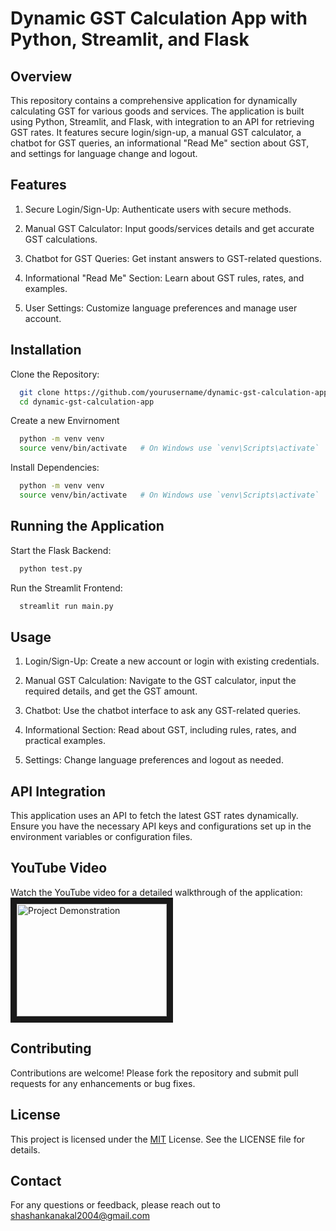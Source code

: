 
# Dynamic GST Calculation App with Python, Streamlit, and Flask




## Overview

This repository contains a comprehensive application for dynamically calculating GST for various goods and services. The application is built using Python, Streamlit, and Flask, with integration to an API for retrieving GST rates. It features secure login/sign-up, a manual GST calculator, a chatbot for GST queries, an informational "Read Me" section about GST, and settings for language change and logout.


## Features
1. Secure Login/Sign-Up: Authenticate users with secure methods.

2. Manual GST Calculator: Input goods/services details and get    accurate GST calculations.

3. Chatbot for GST Queries: Get instant answers to GST-related questions.

4. Informational "Read Me" Section: Learn about GST rules, rates, and examples.

5. User Settings: Customize language preferences and manage user account.

## Installation

Clone the Repository:
```bash
  git clone https://github.com/yourusername/dynamic-gst-calculation-app.git
  cd dynamic-gst-calculation-app

```


Create a new Envirnoment

```bash
  python -m venv venv
  source venv/bin/activate   # On Windows use `venv\Scripts\activate`
```

Install Dependencies:
```bash
  python -m venv venv
  source venv/bin/activate   # On Windows use `venv\Scripts\activate`
```


    
## Running the Application

Start the Flask Backend:
```bash
  python test.py
```
 Run the Streamlit Frontend:
```bash
  streamlit run main.py
```

## Usage

1. Login/Sign-Up: Create a new account or login with existing credentials.

2. Manual GST Calculation: Navigate to the GST calculator, input the required details, and get the GST amount.
3. Chatbot: Use the chatbot interface to ask any GST-related queries.
4. Informational Section: Read about GST, including rules, rates, and practical examples.
5. Settings: Change language preferences and logout as needed.


## API Integration
This application uses an API to fetch the latest GST rates dynamically. Ensure you have the necessary API keys and configurations set up in the environment variables or configuration files.
## YouTube Video
Watch the YouTube video for a detailed walkthrough of the application:
<a href="https://www.youtube.com/watch?v=qxkl5bzIaqo" target="_blank"><img src="https://img.youtube.com/vi/qxkl5bzIaqo/0.jpg" 
alt="Project Demonstration" width="240" height="180" border="10" /></a>

## Contributing

Contributions are welcome! Please fork the repository and submit pull requests for any enhancements or bug fixes.


## License
This project is licensed under the [MIT](https://choosealicense.com/licenses/mit/) License. See the LICENSE file for details.




## Contact
For any questions or feedback, please reach out to shashankanakal2004@gmail.com
